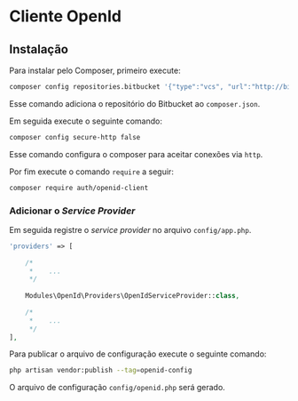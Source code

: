 # Cliente OpenId

## Instalação

Para instalar pelo Composer, primeiro execute:

``` bash
composer config repositories.bitbucket '{"type":"vcs", "url":"http://bitbucket.univicosa.com.br:7990/scm/auth/openid-client.git"}'
```

Esse comando adiciona o repositório do Bitbucket ao `composer.json`.

Em seguida execute o seguinte comando:

``` bash
composer config secure-http false
```

Esse comando configura o composer para aceitar conexões via `http`.

Por fim execute o comando `require` a seguir:

```bash
composer require auth/openid-client
```

### Adicionar o _Service Provider_

Em seguida registre o _service provider_ no arquivo `config/app.php`.

```php
'providers' => [
    
    /*
     *    ...
     */
     
    Modules\OpenId\Providers\OpenIdServiceProvider::class,
    
    /*
     *    ...
     */
],
```

Para publicar o arquivo de configuração execute o seguinte comando:

```bash
php artisan vendor:publish --tag=openid-config
```

O arquivo de configuração `config/openid.php` será gerado.